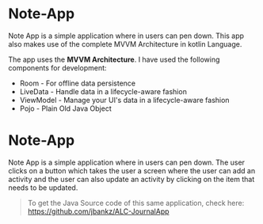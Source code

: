 # Note-App
Note App is a simple application where in users can pen down. 
This app also makes use of the complete MVVM Architecture in kotlin Language.

The app uses the **MVVM Architecture**. I have used the following components for development:

* Room - For offline data persistence
* LiveData - Handle data in a lifecycle-aware fashion 
* ViewModel - Manage your UI's data in a lifecycle-aware fashion
* Pojo - Plain Old Java Object

# Note-App
Note App is a simple application where in users can pen down. 
The user clicks on a button which takes the user a screen where the user can add an activity and the user can also update an activity by clicking on the item that needs to be updated.

> To get the Java Source code of this same application,
> check here: <https://github.com/jbankz/ALC-JournalApp>


